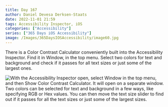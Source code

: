 ```yaml
---
title: Day 167
author: Daniel Devesa Derksen-Staats
date: 2022-11-01 21:59
tags: Accessibility Inspector, iOS
categories: ["Accessibility"]
series: ["365 Days iOS Accessibility"]
image: /Images/365DaysIOSAccessibility/image60.jpg
---
```


There is a Color Contrast Calculator conveniently built into the Accessibility Inspector. Find it in Window, in the top menu. Select two colors for text and background and check if it passes for all text sizes or just some of the largest ones.

![With the Accessibility Inspector open, select Window in the top menu, and then Show Color Contrast Calculator. It will open on a separate window. Two colors can be selected for text and background in a few ways, like specifying RGB or Hex values. You can then move the text size slider to find out if it passes for all the text sizes or just some of the largest sizes.](/Images/365DaysIOSAccessibility/image60.jpg)

